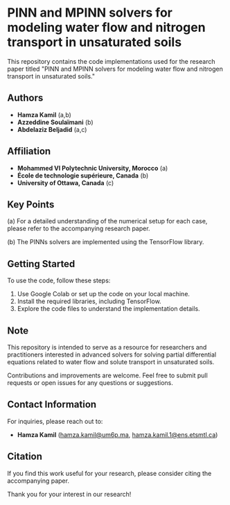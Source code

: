 # PINN and MPINN solvers for modeling water flow and nitrogen transport in unsaturated soils

This repository contains the code implementations used for the research paper titled "PINN and MPINN solvers for modeling water flow and nitrogen transport in unsaturated soils."

## Authors

- **Hamza Kamil** (a,b)
- **Azzeddine Soulaïmani** (b)
- **Abdelaziz Beljadid** (a,c)

## Affiliation

- **Mohammed VI Polytechnic University, Morocco** (a)
- **École de technologie supérieure, Canada** (b)
- **University of Ottawa, Canada** (c)

## Key Points

(a) For a detailed understanding of the numerical setup for each case, please refer to the accompanying research paper.

(b) The PINNs solvers are implemented using the TensorFlow library.


## Getting Started

To use the code, follow these steps:

1. Use Google Colab or set up the code on your local machine.
2. Install the required libraries, including TensorFlow.
3. Explore the code files to understand the implementation details.

## Note

This repository is intended to serve as a resource for researchers and practitioners interested in advanced solvers for solving partial differential equations related to water flow and solute transport in unsaturated soils.

Contributions and improvements are welcome. Feel free to submit pull requests or open issues for any questions or suggestions.

## Contact Information

For inquiries, please reach out to:

- **Hamza Kamil** (hamza.kamil@um6p.ma, hamza.kamil.1@ens.etsmtl.ca)

## Citation

If you find this work useful for your research, please consider citing the accompanying paper.

Thank you for your interest in our research!
